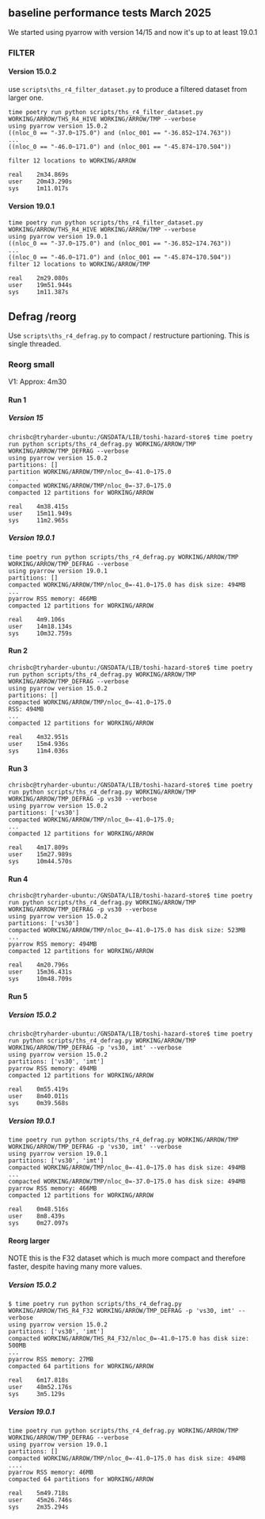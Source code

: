 ## baseline performance tests March 2025

We started using pyarrow with version 14/15 and now it's up to at least 19.0.1

### FILTER 
#### Version 15.0.2
use `scripts\ths_r4_filter_dataset.py` to produce a filtered dataset from larger one.

```
time poetry run python scripts/ths_r4_filter_dataset.py WORKING/ARROW/THS_R4_HIVE WORKING/ARROW/TMP --verbose
using pyarrow version 15.0.2
((nloc_0 == "-37.0~175.0") and (nloc_001 == "-36.852~174.763"))
...
((nloc_0 == "-46.0~171.0") and (nloc_001 == "-45.874~170.504"))

filter 12 locations to WORKING/ARROW

real    2m34.869s
user    20m43.290s
sys     1m11.017s
```

#### Version 19.0.1

```
time poetry run python scripts/ths_r4_filter_dataset.py WORKING/ARROW/THS_R4_HIVE WORKING/ARROW/TMP --verbose
using pyarrow version 19.0.1
((nloc_0 == "-37.0~175.0") and (nloc_001 == "-36.852~174.763"))
...
((nloc_0 == "-46.0~171.0") and (nloc_001 == "-45.874~170.504"))
filter 12 locations to WORKING/ARROW/TMP

real    2m29.080s
user    19m51.944s
sys     1m11.387s
```

## Defrag /reorg 

Use `scripts\ths_r4_defrag.py` to compact / restructure partioning. This is single threaded.

### Reorg small

V1: Approx: 4m30

#### Run 1

##### Version 15
```
chrisbc@tryharder-ubuntu:/GNSDATA/LIB/toshi-hazard-store$ time poetry run python scripts/ths_r4_defrag.py WORKING/ARROW/TMP WORKING/ARROW/TMP_DEFRAG --verbose
using pyarrow version 15.0.2
partitions: []
partition WORKING/ARROW/TMP/nloc_0=-41.0~175.0
...
compacted WORKING/ARROW/TMP/nloc_0=-37.0~175.0
compacted 12 partitions for WORKING/ARROW

real    4m38.415s
user    15m11.949s
sys     11m2.965s
```
##### Version 19.0.1

```
time poetry run python scripts/ths_r4_defrag.py WORKING/ARROW/TMP WORKING/ARROW/TMP_DEFRAG --verbose
using pyarrow version 19.0.1
partitions: []
compacted WORKING/ARROW/TMP/nloc_0=-41.0~175.0 has disk size: 494MB
...
pyarrow RSS memory: 466MB
compacted 12 partitions for WORKING/ARROW

real    4m9.106s
user    14m18.134s
sys     10m32.759s
```

#### Run 2

```
chrisbc@tryharder-ubuntu:/GNSDATA/LIB/toshi-hazard-store$ time poetry run python scripts/ths_r4_defrag.py WORKING/ARROW/TMP WORKING/ARROW/TMP_DEFRAG --verbose
using pyarrow version 15.0.2
partitions: []
compacted WORKING/ARROW/TMP/nloc_0=-41.0~175.0
RSS: 494MB
...
compacted 12 partitions for WORKING/ARROW

real    4m32.951s
user    15m4.936s
sys     11m4.036s
```

#### Run 3

```
chrisbc@tryharder-ubuntu:/GNSDATA/LIB/toshi-hazard-store$ time poetry run python scripts/ths_r4_defrag.py WORKING/ARROW/TMP WORKING/ARROW/TMP_DEFRAG -p vs30 --verbose
using pyarrow version 15.0.2
partitions: ['vs30']
compacted WORKING/ARROW/TMP/nloc_0=-41.0~175.0;
...
compacted 12 partitions for WORKING/ARROW

real    4m17.809s
user    15m27.989s
sys     10m44.570s
```

#### Run 4

```
chrisbc@tryharder-ubuntu:/GNSDATA/LIB/toshi-hazard-store$ time poetry run python scripts/ths_r4_defrag.py WORKING/ARROW/TMP WORKING/ARROW/TMP_DEFRAG -p vs30 --verbose
using pyarrow version 15.0.2
partitions: ['vs30']
compacted WORKING/ARROW/TMP/nloc_0=-41.0~175.0 has disk size: 523MB
...
pyarrow RSS memory: 494MB
compacted 12 partitions for WORKING/ARROW

real    4m20.796s
user    15m36.431s
sys     10m48.709s
```


#### Run 5

##### Version 15.0.2
```
chrisbc@tryharder-ubuntu:/GNSDATA/LIB/toshi-hazard-store$ time poetry run python scripts/ths_r4_defrag.py WORKING/ARROW/TMP WORKING/ARROW/TMP_DEFRAG -p 'vs30, imt' --verbose
using pyarrow version 15.0.2
partitions: ['vs30', 'imt']
pyarrow RSS memory: 494MB
compacted 12 partitions for WORKING/ARROW

real    0m55.419s
user    8m40.011s
sys     0m39.568s
```

##### Version 19.0.1
```
time poetry run python scripts/ths_r4_defrag.py WORKING/ARROW/TMP WORKING/ARROW/TMP_DEFRAG -p 'vs30, imt' --verbose
using pyarrow version 19.0.1
partitions: ['vs30', 'imt']
compacted WORKING/ARROW/TMP/nloc_0=-41.0~175.0 has disk size: 494MB
...
compacted WORKING/ARROW/TMP/nloc_0=-37.0~175.0 has disk size: 494MB
pyarrow RSS memory: 466MB
compacted 12 partitions for WORKING/ARROW

real    0m48.516s
user    8m8.439s
sys     0m27.097s
```

#### Reorg larger

NOTE this is the F32 dataset which is much more compact and therefore faster, despite having many more values.

##### Version 15.0.2
```
$ time poetry run python scripts/ths_r4_defrag.py WORKING/ARROW/THS_R4_F32 WORKING/ARROW/TMP_DEFRAG -p 'vs30, imt' --verbose
using pyarrow version 15.0.2
partitions: ['vs30', 'imt']
compacted WORKING/ARROW/THS_R4_F32/nloc_0=-41.0~175.0 has disk size: 500MB
...
pyarrow RSS memory: 27MB
compacted 64 partitions for WORKING/ARROW

real    6m17.818s
user    48m52.176s
sys     3m5.129s
```

##### Version 19.0.1

```
time poetry run python scripts/ths_r4_defrag.py WORKING/ARROW/TMP WORKING/ARROW/TMP_DEFRAG --verbose
using pyarrow version 19.0.1
partitions: []
compacted WORKING/ARROW/TMP/nloc_0=-41.0~175.0 has disk size: 494MB
....
pyarrow RSS memory: 46MB
compacted 64 partitions for WORKING/ARROW

real    5m49.718s
user    45m26.746s
sys     2m35.294s
```